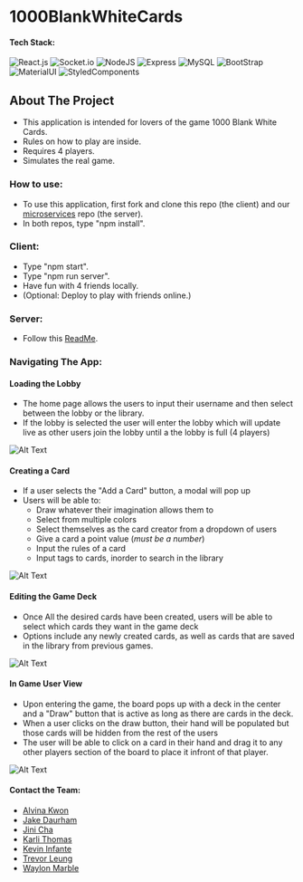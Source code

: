 # 1000BlankWhiteCards
#### Tech Stack:
![React.js](https://img.shields.io/badge/React-20232A?style=for-the-badge&logo=react&logoColor=61DAFB "React.js") ![Socket.io](https://img.shields.io/badge/Socket.io-010101?&style=for-the-badge&logo=Socket.io&logoColor=white "Socket.io") ![NodeJS](https://img.shields.io/badge/Node.js-339933?style=for-the-badge&logo=nodedotjs&logoColor=white "NodeJS") ![Express](https://img.shields.io/badge/Express.js-000000?style=for-the-badge&logo=express&logoColor=white "Express") ![MySQL](https://img.shields.io/badge/MySQL-005C84?style=for-the-badge&logo=mysql&logoColor=white "MySQL") ![BootStrap](https://img.shields.io/badge/Bootstrap-563D7C?style=for-the-badge&logo=bootstrap&logoColor=white "Bootstrap") ![MaterialUI](https://img.shields.io/badge/Material%20UI-007FFF?style=for-the-badge&logo=mui&logoColor=white "MaterialUI") ![StyledComponents](https://img.shields.io/badge/styled--components-DB7093?style=for-the-badge&logo=styled-components&logoColor=white "StyledComponents")


## About The Project
- This application is intended for lovers of the game 1000 Blank White Cards. 
- Rules on how to play are inside.
- Requires 4 players.
- Simulates the real game.

### How to use:
- To use this application, first fork and clone this repo (the client) and our [microservices](https://github.com/blueocean-pikachus/1000BlankWhiteCardsMicroservice) repo (the server).
- In both repos, type "npm install".

### Client:
- Type "npm start".
- Type "npm run server".
- Have fun with 4 friends locally.
- (Optional: Deploy to play with friends online.)

### Server: 
- Follow this [ReadMe](https://github.com/blueocean-pikachus/1000BlankWhiteCardsMicroservice#readme).

### Navigating The App:

#### Loading the Lobby
- The home page allows the users to input their username and then select between the lobby or the library. 
- If the lobby is selected the user will enter the lobby which will update live as other users join the lobby until a the lobby is full (4 players)

![Alt Text](https://media.giphy.com/media/9TEJp6nVpkswegZqdr/giphy.gif)

#### Creating a Card
- If a user selects the "Add a Card" button, a modal will pop up
- Users will be able to:
  - Draw whatever their imagination allows them to
  - Select from multiple colors
  - Select themselves as the card creator from a dropdown of users
  - Give a card a point value (*must be a number*)
  - Input the rules of a card
  - Input tags to cards, inorder to search in the library

![Alt Text](https://media.giphy.com/media/sVBIYazRPqE3B3Pcyx/giphy.gif)

#### Editing the Game Deck
- Once All the desired cards have been created, users will be able to select which cards they want in the game deck
- Options include any newly created cards, as well as cards that are saved in the library from previous games.

![Alt Text](https://media.giphy.com/media/NmvyrOVEYMBC9bVNzS/giphy.gif)

#### In Game User View
- Upon entering the game, the board pops up with a deck in the center and a "Draw" button that is active as long as there are cards in the deck.
- When a user clicks on the draw button, their hand will be populated but those cards will be hidden from the rest of the users
- The user will be able to click on a card in their hand and drag it to any other players section of the board to place it infront of that player.

![Alt Text](https://media.giphy.com/media/Hw8SPDP0dTT2jZsECa/giphy.gif)

#### Contact the Team: 
- [Alvina Kwon](https://github.com/minjina90)
- [Jake Daurham](https://github.com/daurham)
- [Jini Cha](https://github.com/jinicha)
- [Karli Thomas](https://github.com/karli-thomas)
- [Kevin Infante](https://github.com/Kevinfante)
- [Trevor Leung](https://github.com/TofuStore)
- [Waylon Marble](https://github.com/WaylonMarble)
